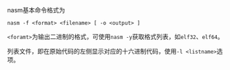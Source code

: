 nasm基本命令格式为

```shell
nasm -f <format> <filename> [ -o <output> ]
```

`<foramt>`为输出二进制的格式，可使用`nasm -y`获取格式列表，如`elf32`、`elf64`。



列表文件，即在原始代码的左侧显示对应的十六进制代码，使用`-l <listname>`选项。